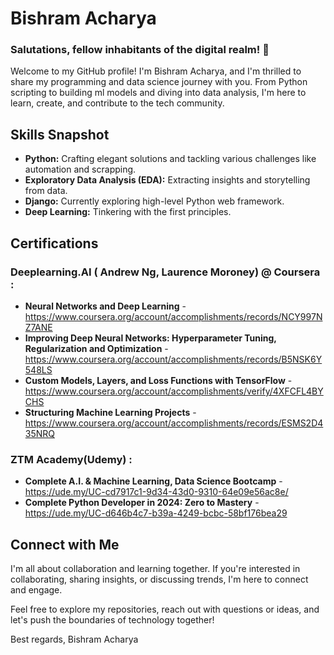 # Bishram Acharya

### Salutations, fellow inhabitants of the digital realm! 👋

Welcome to my GitHub profile! I'm Bishram Acharya, and I'm thrilled to share my programming and data science journey with you. From Python scripting to building ml models and diving into data analysis, I'm here to learn, create, and contribute to the tech community.

## Skills Snapshot

- **Python:** Crafting elegant solutions and tackling various challenges like automation and scrapping.
- **Exploratory Data Analysis (EDA):** Extracting insights and storytelling from data.
- **Django:** Currently exploring high-level Python web framework.
- **Deep Learning:** Tinkering with the first principles.

## Certifications

### **Deeplearning.AI ( Andrew Ng, Laurence Moroney) @ Coursera** :

- **Neural Networks and Deep Learning** - https://www.coursera.org/account/accomplishments/records/NCY997NZ7ANE
- **Improving Deep Neural Networks: Hyperparameter Tuning, Regularization and Optimization** - https://www.coursera.org/account/accomplishments/records/B5NSK6Y548LS
- **Custom Models, Layers, and Loss Functions with TensorFlow** - https://www.coursera.org/account/accomplishments/verify/4XFCFL4BYCHS
- **Structuring Machine Learning Projects** - https://www.coursera.org/account/accomplishments/records/ESMS2D435NRQ 

### **ZTM Academy(Udemy)** :

- **Complete A.I. & Machine Learning, Data Science Bootcamp** - https://ude.my/UC-cd7917c1-9d34-43d0-9310-64e09e56ac8e/
- **Complete Python Developer in 2024: Zero to Mastery** - https://ude.my/UC-d646b4c7-b39a-4249-bcbc-58bf176bea29

## Connect with Me

I'm all about collaboration and learning together. If you're interested in collaborating, sharing insights, or discussing trends, I'm here to connect and engage.

Feel free to explore my repositories, reach out with questions or ideas, and let's push the boundaries of technology together!

Best regards,
Bishram Acharya

